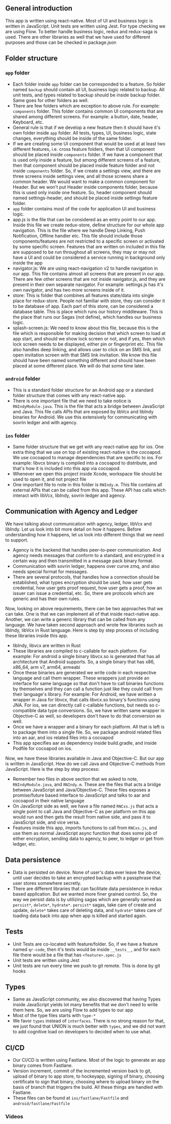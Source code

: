 ## General introduction

This app is written using react-native. Most of UI and business logic is written in JavaScript. Unit tests are written using Jest. For type checking we are using Flow. To better handle business logic, redux and redux-saga is used. There are other libraries as well that we have used for different purposes and those can be checked in package.json

## Folder structure

### `app` folder

- Each folder inside `app` folder can be corresponded to a feature. So folder named `backup` should contain all UI, business logic related to backup. All unit tests, and types related to backup should be inside backup folder. Same goes for other folders as well.
- There are few folders which are exception to above rule. For example: `components` folder. This folder contains common UI components that are shared among different screens. For example: a button, date, header, Keyboard, etc.
- General rule is that if we develop a new feature then it should have it's own folder inside `app` folder. All tests, types, UI, business logic, state changes, everything should be inside of the same folder.
- If we are creating some UI component that would be used at at least two different features, i.e. cross feature folders, then that UI component should be placed inside `components` folder. If we have a component that is used only inside a feature, but among different screens of a feature, then that component should be placed inside feature folder and not inside `components` folder. So, if we create a settings view, and there are three screens inside settings view, and all those screens share a common header. We would want to make a common component for Header. But we won't put Header inside components folder, because this is used only inside one feature. So, header component should named settings-header, and should be placed inside settings feature folder.
- `app` folder contains most of the code for application UI and business logic.
- app.js is the file that can be considered as an entry point to our app. Inside this file we create redux-store, define structure for our whole app navigation. This is the file where we handle Deep Linking, Push Notification, Offline handler etc. This file should include those components/features are not restricted to a specific screen or activated by some specific screen. Features that are written on included in this file are supposed to be run throughout all screens, they may or may not have a UI and could be considered a service running in background only inside the app
- navigator.js: We are using react-navigation v2 to handle navigation in our app. This file contains almost all screens that are present in our app. There are few other screens that are not inside navigator.js, and they are present in their own separate navigator. For example: settings.js has it's own navigator, and has two more screens inside of it.
- store: This is folder that combines all features state/data into single place for redux-store. People not familiar with store, they can consider it to be database of app. Each part of this store, can be considered a database table. This is place which runs our history middleware. This is the place that runs our Sagas (not define), which handles our business logic.
- splash-screen.js: We need to know about this file, because this is the file which is responsible for making decision that which screen to load at app start, and should we show lock screen or not, and if yes, then which lock screen needs to be displayed, either pin or fingerprint etc. This file also handles deep linking, and allows user to click on an SMS link, and open invitation screen with that SMS link invitation. We know this file should have been named something different and should have been placed at some different place. We will do that some time later.

### `android` folder

- This is a standard folder structure for an Android app or a standard folder structure that comes with any react-native app.
- There is one important file that we need to take notice is `RNIndyModule.java`. This is the file that acts a bridge between JavaScript and Java. This file calls APIs that are exposed by libVcx and libIndy binaries for Android. We use this extensively for communicating with sovrin ledger and with agency.

### `ios` folder

- Same folder structure that we get with any react-native app for ios. One extra thing that we use on top of existing react-native is the cocoapod. We use cocoapod to manage dependencies that are specific to ios. For example: libvcx binary is compiled into a cocoapod to distribute, and that's how it is included into this app via cocoapod.
- Whenever we open this project inside Xcode, workspace file should be used to open it, and not project file
- One important file to note in this folder is `RNIndy.m`. This file contains all external APIs that can be called from this app. These API has calls which interact with libVcx, libIndy, sovrin ledger and agency.

## Communication with Agency and Ledger

We have talking about communication with agency, ledger, libVcx and libIndy. Let us look into bit more detail on how it happens. Before understanding how it happens, let us look into different things that we need to support.

- Agency is the backend that handles peer-to-peer communication. And agency needs messages that conform to a standard, and encrypted in a certain way and then transmitted in a message pack binary format.
- Communication with sovrin ledger, happens over curve zmq, and also needs special format for messages.
- There are several protocols, that handles how a connection should be established, what types encryption should be used, how user gets credential, how user gets proof request, how user gets a proof, how an issuer can issue a credential, etc. So, there are protocols which are generic and has their own rules.

Now, looking on above requirements, there can be two approaches that we can take. One is that we can implement all of that inside react-native app. Another, we can write a generic library that can be called from any language. We have taken second approach and wrote few libraries such as libIndy, libVcx in Rust language. Here is step by step process of including these libraries inside this app.

- libIndy, libvcx are written in Rust
- These libraries are compiled to c-callable for each platform. For example: For android a single binary libvcx.so is generated that has all architecture that Android supports. So, a single binary that has x86, x86_64, arm v7, arm64, armeabi
- Once these binaries are generated we write code in each respective language and call them wrapper. These wrappers just provide an interface for same language so that don't have to call binaries functions by themselves and they can call a function just like they could call from their language's library. For example: For Android, we have written a wrapper in Java for libvcx, that calls libvcx.so binary's functions using JNA. For ios, we can directly call c-callable functions, but needs so c-compatible data type conversions. So, we have written same wrapper in Objective-C as well, so developers don't have to do that conversion as well.
- Once we have a wrapper and a binary for each platform. All that is left is to package them into a single file. So, we package android related files into an aar, and ios related files into a cocoapod
- This app specifies aar as dependency inside build.gradle, and inside Podfile for cocoapod on ios.

Now, we have these libraries available in Java and Objective-C. But our app is written in JavaScript. How do we call Java and Objective-C methods from JavaScript. Here is the step by step process:

- Remember two files in above section that we asked to note, `RNIndyModule.java`, and `RNIndy.m`. These are the files that acts a bridge between JavaScript and Java/Objective-C. These files exposes a promise/future based interface to JavaScript and talks to aar and cocoapod in their native language
- On JavaScript side as well, we have a file named `RNCxs.js` that acts a single point to call Java and Objective-C as per platform on this app would run and then gets the result from native side, and pass it to JavaScript side, and vice versa.
- Features inside this app, imports functions to call from `RNCxs.js`, and use them as normal JavaScript async function that does some job of either encryption, sending data to agency, to peer, to ledger or get from ledger, etc.

## Data persistence

- Data is persisted on device. None of user's data ever leave the device, until user decides to take an encrypted backup with a passphrase that user stores somewhere secretly.
- There are different libraries that can facilitate data persistence in redux based application. But we wanted more finer grained control. So, the way we persist data is by utilizing sagas which are generally named as `persist*`, `delete*`, `hydrate*`. `persist*` sagas, take care of create and update, `delete*` takes care of deleting data, and `hydrate*` takes care of loading data back into app when app is killed and started again.

## Tests

- Unit Tests are co-located with feature/folder. So, if we have a feature named `qr-code`, then it's tests would be inside `__tests__`, and for each file there would be a file that has `<feature>.spec.js`
- Unit tests are written using Jest
- Unit tests are run every time we push to git remote. This is done by git hooks

## Types

- Same as JavaScript community, we also discovered that having Types inside JavaScript yields lot many benefits that we don't need to write them here. So, we are using Flow to add types to our app
- Most of the type files starts with `type-*`
- We favor `types` instead of `interfaces`. There is no strong reason for that, we just found that UNION is much better with `types`, and we did not want to add cognitive load on developers to decided when to use what.

## CI/CD

- Our CI/CD is written using Fastlane. Most of the logic to generate an app binary comes from Fastlane.
- Version increment, commit of the incremented version back to git, upload of binary to app store, to hockeyapp, signing of binary, choosing certificate to sign that binary, choosing where to upload binary on the basis of branch that triggers the build. All these things are handled with Fastlane.
- These files can be found at `ios/fastlane/Fastfile` and `android/fastlane/Fastfile`


### Videos

<TBD>
